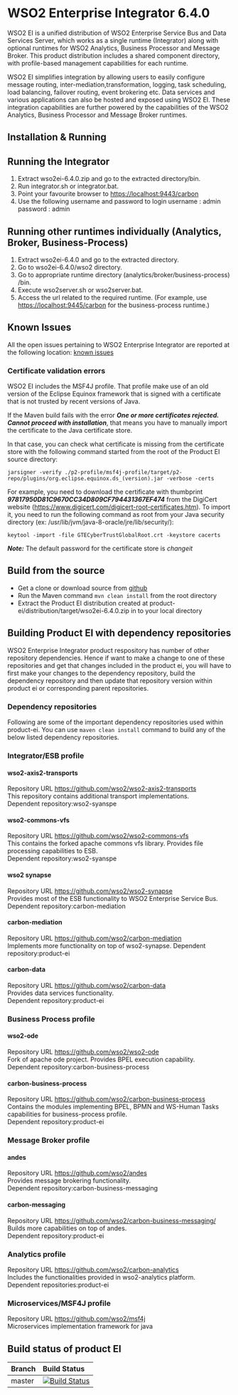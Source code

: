# WSO2 Enterprise Integrator 6.4.0

WSO2 EI is a unified distribution of WSO2 Enterprise Service Bus and Data Services Server, which works as a single runtime (Integrator) along with optional runtimes for WSO2 Analytics, Business Processor and Message Broker. This product distribution includes a shared component directory, with profile-based management capabilities for each runtime.

WSO2 EI simplifies integration by allowing users to easily configure message routing, inter-mediation,transformation, logging, task scheduling, load balancing, failover routing, event brokering etc. Data services and various applications can also be hosted and exposed using WSO2 EI. These integration capabilities are further powered by the capabilities of the WSO2 Analytics, Business Processor and Message Broker runtimes.

## Installation & Running

## Running the Integrator

1. Extract  wso2ei-6.4.0.zip and go to the extracted directory/bin.
2. Run integrator.sh or integrator.bat.
3. Point your favourite browser to  <https://localhost:9443/carbon>
4. Use the following username and password to login
   username : admin
   password : admin

## Running other runtimes individually (Analytics, Broker, Business-Process)

1. Extract wso2ei-6.4.0 and go to the extracted directory.
2. Go to wso2ei-6.4.0/wso2 directory.
3. Go to appropriate runtime directory (analytics/broker/business-process) /bin.
4. Execute wso2server.sh or wso2server.bat.
5. Access the url related to the required runtime. (For example, use <https://localhost:9445/carbon> for the business-process runtime.)

## Known Issues

All the open issues pertaining to WSO2 Enterprise Integrator are reported at the following location:
[known issues](https://github.com/wso2/product-ei/issues)

### Certificate validation errors

WSO2 EI includes the MSF4J profile. That profile make use of an old version of the Eclipse Equinox framework that is signed with a certificate that is not trusted by recent versions of Java.

If the Maven build fails with the error ***One or more certificates rejected. Cannot proceed with installation***, that means you have to manually import the certificate to the Java certificate store.

In that case, you can check what certificate is missing from the certificate store with the following command started from the root of the Product EI source directory:

```jarsigner -verify ./p2-profile/msf4j-profile/target/p2-repo/plugins/org.eclipse.equinox.ds_(version).jar -verbose -certs```

For example, you need to download the certificate with thumbprint ***97817950D81C9670CC34D809CF794431367EF474*** from the DigiCert website (<https://www.digicert.com/digicert-root-certificates.htm>). To import it, you need to run the following command as root from your Java security directory (ex: /usr/lib/jvm/java-8-oracle/jre/lib/security/):

```keytool -import -file GTECyberTrustGlobalRoot.crt -keystore cacerts```

***Note:*** The default password for the certificate store is *changeit*

## Build from the source

- Get a clone or download source from [github](https://github.com/wso2/product-ei)
- Run the Maven command ``mvn clean install`` from the root directory
- Extract the Product EI distribution created at product-ei/distribution/target/wso2ei-6.4.0.zip in to your local directory

## Building Product EI with dependency repositories

WSO2 Enterprise Integrator product respository has number of other repository dependencies. Hence if want to make a change to one of these repositories and get that changes included in the product ei, you will have to first make your changes to the dependency repository, build the dependency repository and then update that repository version within product ei or corresponding parent repositories. 

### Dependency repositories

Following are some of the important dependency repositories used within product-ei. You can use ``maven clean install`` command to build any of the below listed dependency repositories.

### Integrator/ESB profile

#### wso2-axis2-transports

Repository URL <https://github.com/wso2/wso2-axis2-transports>  
This repository contains additional transport implementations.  
Dependent repository:wso2-syanspe

#### wso2-commons-vfs

Repository URL <https://github.com/wso2/wso2-commons-vfs>  
This contains the forked apache commons vfs library. Provides file processing capabilities to ESB.  
Dependent repository:wso2-syanspe

#### wso2 synapse

Repository URL <https://github.com/wso2/wso2-synapse>  
Provides most of the ESB functionality to WSO2 Enterprise Service Bus.  
Dependent repository:carbon-mediation

#### carbon-mediation

Repository URL <https://github.com/wso2/carbon-mediation>  
Implements more functionality on top of wso2-synapse.
Dependent repository:product-ei

#### carbon-data

Repository URL <https://github.com/wso2/carbon-data>    
Provides data services functionality.  
Dependent repository:product-ei

### Business Process profile

#### wso2-ode

Repository URL <https://github.com/wso2/wso2-ode>  
Fork of apache ode project. Provides BPEL execution capability.  
Dependent repository:carbon-business-process

#### carbon-business-process

Repository URL <https://github.com/wso2/carbon-business-process>  
Contains the modules implementing BPEL, BPMN and WS-Human Tasks capabilities for business-process profile.  
Dependent repository:product-ei

### Message Broker profile

#### andes

Repository URL <https://github.com/wso2/andes>  
Provides message brokering functionality.  
Dependent repository:carbon-business-messaging

#### carbon-messaging

Repository URL <https://github.com/wso2/carbon-business-messaging/>  
Builds more capabilities on top of andes.  
Dependent repository:product-ei

### Analytics profile

Repository URL <https://github.com/wso2/carbon-analytics>  
Includes the functionalities provided in wso2-analytics platform.  
Dependent repositories:product-ei

### Microservices/MSF4J profile

Repository URL <https://github.com/wso2/msf4j>  
Microservices implementation framework for java


## Build status of product EI

|  Branch | Build Status |
| :------------ |:-------------
| master      | [![Build Status](https://wso2.org/jenkins/job/products/job/product-ei/badge/icon)](https://wso2.org/jenkins/job/products/job/product-ei) |
